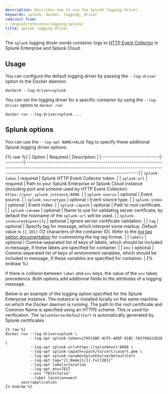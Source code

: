```yaml
---
description: Describes how to use the Splunk logging driver.
keywords: splunk, docker, logging, driver
redirect_from:
- /engine/reference/logging/splunk/
title: Splunk logging driver
---
```


The `splunk` logging driver sends container logs to
[HTTP Event Collector](http://dev.splunk.com/view/event-collector/SP-CAAAE6M)
in Splunk Enterprise and Splunk Cloud.

## Usage

You can configure the default logging driver by passing the `--log-driver`
option to the Docker daemon:

    dockerd --log-driver=splunk

You can set the logging driver for a specific container by using the
`--log-driver` option to `docker run`:

    docker run --log-driver=splunk ...

## Splunk options

You can use the `--log-opt NAME=VALUE` flag to specify these additional Splunk
logging driver options:

{% raw %}
| Option                      | Required | Description                                                                                                                                                                                                        |
|-----------------------------|----------|--------------------------------------------------------------------------------------------------------------------------------------------------------------------------------------------------------------------|
| `splunk-token`              | required | Splunk HTTP Event Collector token.                                                                                                                                                                                 |
| `splunk-url`                | required | Path to your Splunk Enterprise or Splunk Cloud instance (including port and scheme used by HTTP Event Collector) `https://your_splunk_instance:8088`.                                                              |
| `splunk-source`             | optional | Event source.                                                                                                                                                                                                      |
| `splunk-sourcetype`         | optional | Event source type.                                                                                                                                                                                                 |
| `splunk-index`              | optional | Event index.                                                                                                                                                                                                       |
| `splunk-capath`             | optional | Path to root certificate.                                                                                                                                                                                          |
| `splunk-caname`             | optional | Name to use for validating server certificate; by default the hostname of the `splunk-url` will be used.                                                                                                           |
| `splunk-insecureskipverify` | optional | Ignore server certificate validation.                                                                                                                                                                              |
| `tag`                       | optional | Specify tag for message, which interpret some markup. Default value is `{{.ID}}` (12 characters of the container ID). Refer to the [log tag option documentation](log_tags.md) for customizing the log tag format. |
| `labels`                    | optional | Comma-separated list of keys of labels, which should be included in message, if these labels are specified for container.                                                                                          |
| `env`                       | optional | Comma-separated list of keys of environment variables, which should be included in message, if these variables are specified for container.                                                                        |
{% endraw %}

If there is collision between `label` and `env` keys, the value of the `env` takes precedence.
Both options add additional fields to the attributes of a logging message.

Below is an example of the logging option specified for the Splunk Enterprise
instance. The instance is installed locally on the same machine on which the
Docker daemon is running. The path to the root certificate and Common Name is
specified using an HTTPS scheme. This is used for verification.
The `SplunkServerDefaultCert` is automatically generated by Splunk certificates.

    {% raw %}
    docker run --log-driver=splunk \
               --log-opt splunk-token=176FCEBF-4CF5-4EDF-91BC-703796522D20 \
               --log-opt splunk-url=https://splunkhost:8088 \
               --log-opt splunk-capath=/path/to/cert/cacert.pem \
               --log-opt splunk-caname=SplunkServerDefaultCert
               --log-opt tag="{{.Name}}/{{.FullID}}"
               --log-opt labels=location
               --log-opt env=TEST
               --env "TEST=false"
               --label location=west
           your/application
    {% endraw %}